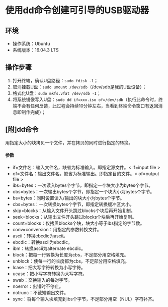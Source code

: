 # 使用dd命令创建可引导的USB驱动器

## 环境

- 操作系统：Ubuntu
- 系统版本：16.04.3 LTS

## 操作步骤

1. 打开终端，确认U盘路径：`sudo fdisk -l`；
2. 取消挂载U盘：`sudo umount /dev/sdb`（/dev/sdb是我的U盘设备）；
3. 格式化U盘：`sudo mkfs.vfat /dev/sdb -I`；
4. 将系统镜像写入U盘：`sudo dd if=xxx.iso of=/dev/sdb`（执行此命令时，终端不会有任何反馈，此过程会持续10分钟左右，当看到终端命令窗口有返回消息即制作完成）；

## [附]dd命令

用指定大小的块拷贝一个文件，并在拷贝的同时进行指定的转换。

#### 参数

- if=文件名：输入文件名，缺省为标准输入。即指定源文件。< if=input file > 
- of=文件名：输出文件名，缺省为标准输出。即指定目的文件。< of=output file > 
- ibs=bytes：一次读入bytes个字节，即指定一个块大小为bytes个字节。 
- obs=bytes：一次输出bytes个字节，即指定一个块大小为bytes个字节。 
- bs=bytes：同时设置读入/输出的块大小为bytes个字节。 
- cbs=bytes：一次转换bytes个字节，即指定转换缓冲区大小。 
- skip=blocks：从输入文件开头跳过blocks个块后再开始复制。 
- seek=blocks：从输出文件开头跳过blocks个块后再开始复制。 
- count=blocks：仅拷贝blocks个块，块大小等于ibs指定的字节数。 
- conv=conversion：用指定的参数转换文件。 
- ascii：转换ebcdic为ascii。
- ebcdic：转换ascii为ebcdic。
- ibm：转换ascii为alternate ebcdic。
- block：把每一行转换为长度为cbs，不足部分用空格填充。
- unblock：使每一行的长度都为cbs，不足部分用空格填充。
- lcase：把大写字符转换为小写字符。
- ucase：把小写字符转换为大写字符。
- swab：交换输入的每对字节。
- noerror：出错时不停止。
- notrunc：不截短输出文件。
- sync：将每个输入块填充到ibs个字节，不足部分用空（NUL）字符补齐。 

